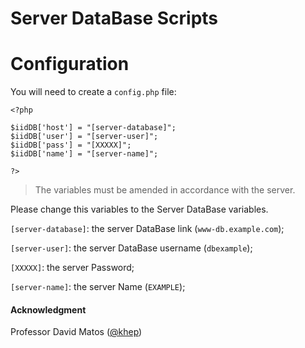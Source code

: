 # Server DataBase Scripts

# Configuration

You will need to create a `config.php` file:

```
<?php

$iidDB['host'] = "[server-database]";
$iidDB['user'] = "[server-user]";
$iidDB['pass'] = "[XXXXX]";
$iidDB['name'] = "[server-name]";

?>
```

> The variables must be amended in accordance with the server.

Please change this variables to the Server DataBase variables.

`[server-database]`: the server DataBase link (`www-db.example.com`);

`[server-user]`: the server DataBase username (`dbexample`);

`[XXXXX]`: the server Password;

`[server-name]`: the server Name (`EXAMPLE`);

#### Acknowledgment

Professor David Matos ([@khep](https://github.com/khep))
